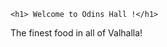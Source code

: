 <!doctype html>
	<h1> Welcome to Odins Hall !</h1>
<body>The finest food in all of Valhalla!</body>
</html>

